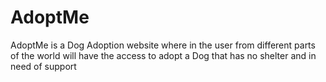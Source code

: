 # AdoptMe
AdoptMe is a Dog Adoption website where in the user from different parts of the world will have the access to adopt a Dog that has no shelter and in need of support
